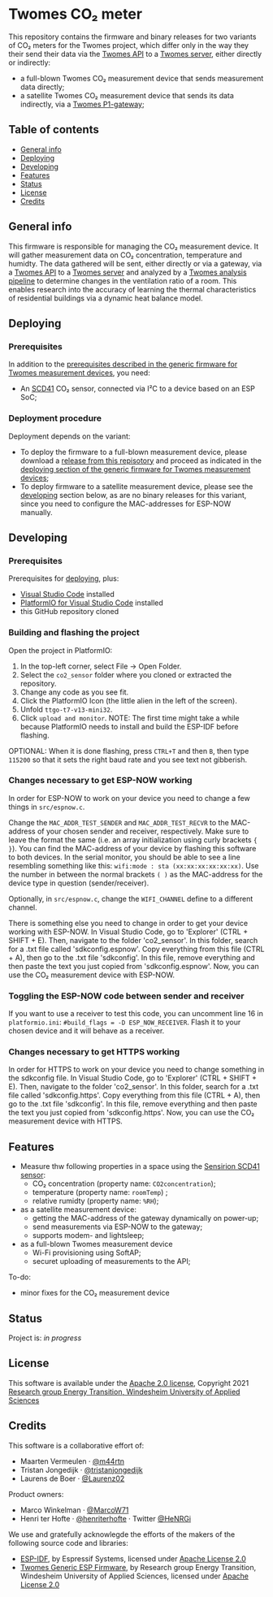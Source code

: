 # Twomes CO₂ meter
This repository contains the firmware and binary releases for two variants of CO₂ meters for the Twomes project, which differ only in the way they their send their data via the [Twomes API](https://github.com/energietransitie/twomes-backoffice-api) to a [Twomes server](https://github.com/energietransitie/twomes-backoffice-server), either directly or indirectly:
* a full-blown Twomes CO₂ measurement device that sends measurement data directly;
* a satellite Twomes CO₂ measurement device that sends its data indirectly, via a [Twomes P1-gateway](https://github.com/energietransitie/twomes-p1-port-logger-gateway);

## Table of contents
* [General info](#general-info)
* [Deploying](#deploying)
* [Developing](#developing) 
* [Features](#features)
* [Status](#status)
* [License](#license)
* [Credits](#credits)

## General info
This firmware is responsible for managing the CO₂ measurement device. It will gather measurement data on CO₂ concentration, temperature and humidty. 
The data gathered will be sent, either directly or via a gateway, via a [Twomes API](https://github.com/energietransitie/twomes-backoffice-api) to a [Twomes server](https://github.com/energietransitie/twomes-backoffice-server) and analyzed by a [Twomes analysis pipeline](https://github.com/energietransitie/twomes-analysis-pipeline) to determine changes in the ventilation ratio of a room. This enables research into the accuracy of learning the thermal characteristics of residential buildings via a dynamic heat balance model.

## Deploying

### Prerequisites
In addition to the [prerequisites described in the generic firmware for Twomes measurement devices](https://github.com/energietransitie/twomes-generic-esp-firmware#prerequisites), you need:
*   An [SCD41](https://www.sensirion.com/en/environmental-sensors/carbon-dioxide-sensors/carbon-dioxide-sensor-scd4x/) CO₂ sensor, connected via I²C to a device based on an ESP SoC;

### Deployment procedure
Deployment depends on the variant:
* To deploy the firmware to a full-blown measurement device, please download a [release from this repisotory](https://github.com/energietransitie/twomes-co_2-sensor/releases) and proceed as indicated in the [deploying section of the generic firmware for Twomes measurement devices](https://github.com/energietransitie/twomes-generic-esp-firmware#deploying);
* To deploy firmware to a satellite measurement device, please see the [developing](#developing) section below, as are no binary releases for this variant, since you need to configure the MAC-addresses for ESP-NOW manually.


## Developing

### Prerequisites
Prerequisites for [deploying](#deploying), plus:
*	[Visual Studio Code](https://code.visualstudio.com/download) installed
*	[PlatformIO for Visual Studio Code](https://platformio.org/install/ide?install=vscode) installed
*	this GitHub repository cloned

### Building and flashing the project
Open the project in PlatformIO:
  1. In the top-left corner, select File -> Open Folder.
  2. Select the `co2_sensor` folder where you cloned or extracted the repository.
  3. Change any code as you see fit.
  4. Click the PlatformIO Icon (the little alien in the left of the screen).
  5. Unfold `ttgo-t7-v13-mini32`.
  6. Click `upload and monitor`. 
NOTE: The first time might take a while because PlatformIO needs to install and build the ESP-IDF before flashing.

OPTIONAL: When it is done flashing, press `CTRL+T` and then `B`, then type `115200` so that it sets the right baud rate and you see text not gibberish.

### Changes necessary to get ESP-NOW working
In order for ESP-NOW to work on your device you need to change a few things in `src/espnow.c`. 

Change the `MAC_ADDR_TEST_SENDER` and `MAC_ADDR_TEST_RECVR` to the MAC-address of your chosen sender and receiver, respectively. Make sure to leave the format the same (i.e. an array initialization using curly brackets `{ }`). You can find the MAC-address of your device by flashing this software to both devices. In the serial monitor, you should be able to see a line resembling something like this: `wifi:mode : sta (xx:xx:xx:xx:xx:xx)`. Use the number in between the normal brackets `( )` as the MAC-address for the device type in question (sender/receiver).

Optionally, in `src/espnow.c`, change the `WIFI_CHANNEL` define to a different channel. 

There is something else you need to change in order to get your device working with ESP-NOW.
In Visual Studio Code, go to 'Explorer' (CTRL + SHIFT + E). Then, navigate to the folder 'co2_sensor'. In this folder, search for a .txt file called 'sdkconfig.espnow'. Copy everything from this file (CTRL + A), then go to the .txt file 'sdkconfig'. In this file, remove everything and then paste the text you just copied from 'sdkconfig.espnow'. Now, you can use the CO₂ measurement device with ESP-NOW.

### Toggling the ESP-NOW code between sender and receiver
If you want to use a receiver to test this code, you can uncomment line 16 in `platformio.ini`: `#build_flags = -D ESP_NOW_RECEIVER`. Flash it to your chosen device and it will behave as a receiver.

### Changes necessary to get HTTPS working
In order for HTTPS to work on your device you need to change something in the sdkconfig file.
In Visual Studio Code, go to 'Explorer' (CTRL + SHIFT + E). Then, navigate to the folder 'co2_sensor'. In this folder, search for a .txt file called 'sdkconfig.https'. Copy everything from this file (CTRL + A), then go to the .txt file 'sdkconfig'. In this file, remove everything and then paste the text you just copied from 'sdkconfig.https'. Now, you can use the CO₂ measurement device with HTTPS.

## Features
* Measure thw following properties in a space using the [Sensirion SCD41 sensor](https://www.sensirion.com/en/environmental-sensors/carbon-dioxide-sensors/carbon-dioxide-sensor-scd4x/): 
  * CO₂ concentration (property name: `CO2concentration`);
  * temperature (property name: `roomTemp`) ;
  * relative rumidty (property name: `%RH`);
* as a satellite measurement device:
  * getting the MAC-address of the gateway dynamically on power-up;
  * send measurements via ESP-NOW to the gateway;
  * supports modem- and lightsleep;
* as a full-blown Twomes measurement device 
  * Wi-Fi provisioning using SoftAP;
  * securet uploading of measurements to the API;

To-do:
* minor fixes for the CO₂ measurement device

## Status
Project is: _in progress_

## License
This software is available under the [Apache 2.0 license](./LICENSE), Copyright 2021 [Research group Energy Transition, Windesheim University of Applied Sciences](https://windesheim.nl/energietransitie) 

## Credits
This software is a collaborative effort of:
* Maarten Vermeulen · [@m44rtn](https://github.com/m44rtn)
* Tristan Jongedijk · [@tristanjongedijk](https://github.com/tristanjongedijk)
* Laurens de Boer · [@Laurenz02](https://github.com/Laurenz02)

Product owners:
* Marco Winkelman · [@MarcoW71](https://github.com/MarcoW71)
* Henri ter Hofte · [@henriterhofte](https://github.com/henriterhofte) · Twitter [@HeNRGi](https://twitter.com/HeNRGi)

We use and gratefully acknowlegde the efforts of the makers of the following source code and libraries:
* [ESP-IDF](https://github.com/espressif/esp-idf), by Espressif Systems, licensed under [Apache License 2.0](https://github.com/espressif/esp-idf/blob/9d34a1cd42f6f63b3c699c3fe8ec7216dd56f36a/LICENSE)
* [Twomes Generic ESP Firmware](https://github.com/energietransitie/twomes-generic-esp-firmware), by Research group Energy Transition, Windesheim University of Applied Sciences, licensed under [Apache License 2.0](https://github.com/energietransitie/twomes-generic-esp-firmware/blob/b17f346d78ac7dde6f2dff6b5e7639e98d55c348/LICENSE.md)
